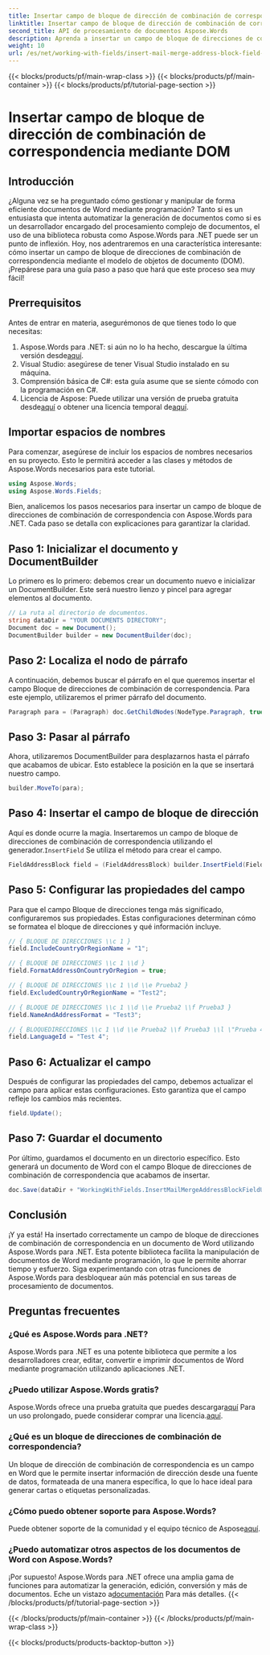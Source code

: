 ```yaml
---
title: Insertar campo de bloque de dirección de combinación de correspondencia mediante DOM
linktitle: Insertar campo de bloque de dirección de combinación de correspondencia mediante DOM
second_title: API de procesamiento de documentos Aspose.Words
description: Aprenda a insertar un campo de bloque de direcciones de combinación de correspondencia en documentos de Word usando Aspose.Words para .NET con esta guía completa paso a paso.
weight: 10
url: /es/net/working-with-fields/insert-mail-merge-address-block-field-using-dom/
---
```


{{< blocks/products/pf/main-wrap-class >}}
{{< blocks/products/pf/main-container >}}
{{< blocks/products/pf/tutorial-page-section >}}

# Insertar campo de bloque de dirección de combinación de correspondencia mediante DOM

## Introducción

¿Alguna vez se ha preguntado cómo gestionar y manipular de forma eficiente documentos de Word mediante programación? Tanto si es un entusiasta que intenta automatizar la generación de documentos como si es un desarrollador encargado del procesamiento complejo de documentos, el uso de una biblioteca robusta como Aspose.Words para .NET puede ser un punto de inflexión. Hoy, nos adentraremos en una característica interesante: cómo insertar un campo de bloque de direcciones de combinación de correspondencia mediante el modelo de objetos de documento (DOM). ¡Prepárese para una guía paso a paso que hará que este proceso sea muy fácil!

## Prerrequisitos

Antes de entrar en materia, asegurémonos de que tienes todo lo que necesitas:

1.  Aspose.Words para .NET: si aún no lo ha hecho, descargue la última versión desde[aquí](https://releases.aspose.com/words/net/).
2. Visual Studio: asegúrese de tener Visual Studio instalado en su máquina.
3. Comprensión básica de C#: esta guía asume que se siente cómodo con la programación en C#.
4.  Licencia de Aspose: Puede utilizar una versión de prueba gratuita desde[aquí](https://releases.aspose.com/) o obtener una licencia temporal de[aquí](https://purchase.aspose.com/temporary-license/).

## Importar espacios de nombres

Para comenzar, asegúrese de incluir los espacios de nombres necesarios en su proyecto. Esto le permitirá acceder a las clases y métodos de Aspose.Words necesarios para este tutorial.

```csharp
using Aspose.Words;
using Aspose.Words.Fields;
```

Bien, analicemos los pasos necesarios para insertar un campo de bloque de direcciones de combinación de correspondencia con Aspose.Words para .NET. Cada paso se detalla con explicaciones para garantizar la claridad.

## Paso 1: Inicializar el documento y DocumentBuilder

Lo primero es lo primero: debemos crear un documento nuevo e inicializar un DocumentBuilder. Este será nuestro lienzo y pincel para agregar elementos al documento.

```csharp
// La ruta al directorio de documentos.
string dataDir = "YOUR DOCUMENTS DIRECTORY";
Document doc = new Document();
DocumentBuilder builder = new DocumentBuilder(doc);
```

## Paso 2: Localiza el nodo de párrafo

A continuación, debemos buscar el párrafo en el que queremos insertar el campo Bloque de direcciones de combinación de correspondencia. Para este ejemplo, utilizaremos el primer párrafo del documento.

```csharp
Paragraph para = (Paragraph) doc.GetChildNodes(NodeType.Paragraph, true)[0];
```

## Paso 3: Pasar al párrafo

Ahora, utilizaremos DocumentBuilder para desplazarnos hasta el párrafo que acabamos de ubicar. Esto establece la posición en la que se insertará nuestro campo.

```csharp
builder.MoveTo(para);
```

## Paso 4: Insertar el campo de bloque de dirección

Aquí es donde ocurre la magia. Insertaremos un campo de bloque de direcciones de combinación de correspondencia utilizando el generador.`InsertField` Se utiliza el método para crear el campo.

```csharp
FieldAddressBlock field = (FieldAddressBlock) builder.InsertField(FieldType.FieldAddressBlock, false);
```

## Paso 5: Configurar las propiedades del campo

Para que el campo Bloque de direcciones tenga más significado, configuraremos sus propiedades. Estas configuraciones determinan cómo se formatea el bloque de direcciones y qué información incluye.

```csharp
// { BLOQUE DE DIRECCIONES \\c 1 }
field.IncludeCountryOrRegionName = "1";

// { BLOQUE DE DIRECCIONES \\c 1 \\d }
field.FormatAddressOnCountryOrRegion = true;

// { BLOQUE DE DIRECCIONES \\c 1 \\d \\e Prueba2 }
field.ExcludedCountryOrRegionName = "Test2";

// { BLOQUE DE DIRECCIONES \\c 1 \\d \\e Prueba2 \\f Prueba3 }
field.NameAndAddressFormat = "Test3";

// { BLOQUEDIRECCIONES \\c 1 \\d \\e Prueba2 \\f Prueba3 \\l \"Prueba 4\" }
field.LanguageId = "Test 4";
```

## Paso 6: Actualizar el campo

Después de configurar las propiedades del campo, debemos actualizar el campo para aplicar estas configuraciones. Esto garantiza que el campo refleje los cambios más recientes.

```csharp
field.Update();
```

## Paso 7: Guardar el documento

Por último, guardamos el documento en un directorio específico. Esto generará un documento de Word con el campo Bloque de direcciones de combinación de correspondencia que acabamos de insertar.

```csharp
doc.Save(dataDir + "WorkingWithFields.InsertMailMergeAddressBlockFieldUsingDOM.docx");
```

## Conclusión

¡Y ya está! Ha insertado correctamente un campo de bloque de direcciones de combinación de correspondencia en un documento de Word utilizando Aspose.Words para .NET. Esta potente biblioteca facilita la manipulación de documentos de Word mediante programación, lo que le permite ahorrar tiempo y esfuerzo. Siga experimentando con otras funciones de Aspose.Words para desbloquear aún más potencial en sus tareas de procesamiento de documentos.

## Preguntas frecuentes

### ¿Qué es Aspose.Words para .NET?
Aspose.Words para .NET es una potente biblioteca que permite a los desarrolladores crear, editar, convertir e imprimir documentos de Word mediante programación utilizando aplicaciones .NET.

### ¿Puedo utilizar Aspose.Words gratis?
 Aspose.Words ofrece una prueba gratuita que puedes descargar[aquí](https://releases.aspose.com/) Para un uso prolongado, puede considerar comprar una licencia.[aquí](https://purchase.aspose.com/buy).

### ¿Qué es un bloque de direcciones de combinación de correspondencia?
Un bloque de dirección de combinación de correspondencia es un campo en Word que le permite insertar información de dirección desde una fuente de datos, formateada de una manera específica, lo que lo hace ideal para generar cartas o etiquetas personalizadas.

### ¿Cómo puedo obtener soporte para Aspose.Words?
 Puede obtener soporte de la comunidad y el equipo técnico de Aspose[aquí](https://forum.aspose.com/c/words/8).

### ¿Puedo automatizar otros aspectos de los documentos de Word con Aspose.Words?
¡Por supuesto! Aspose.Words para .NET ofrece una amplia gama de funciones para automatizar la generación, edición, conversión y más de documentos. Eche un vistazo a[documentación](https://reference.aspose.com/words/net/) Para más detalles.
{{< /blocks/products/pf/tutorial-page-section >}}

{{< /blocks/products/pf/main-container >}}
{{< /blocks/products/pf/main-wrap-class >}}

{{< blocks/products/products-backtop-button >}}
